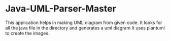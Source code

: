 # Java-UML-Parser-Master

This application helps in making UML diagram from given code. It looks for all the java file in the directory and generates a uml diagram
It uses plantuml to create the images.
